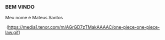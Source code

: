 ### BEM VINDO 

Meu nome é Mateus Santos

![]()
(https://media1.tenor.com/m/AGrGD7zTMakAAAAC/one-piece-one-piece-law.gif)

